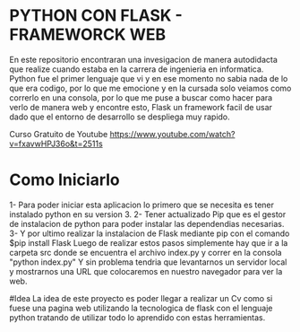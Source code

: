 # PYTHON CON FLASK - FRAMEWORCK WEB

En este repositorio encontraran una invesigacion de manera autodidacta que realize cuando estaba en la carrera de ingenieria en informatica.
Python fue el primer lenguaje que vi y en ese momento no sabia nada de lo que era codigo, por lo que me emocione y en la cursada solo veiamos
como correrlo en una consola, por lo que me puse a buscar como hacer para verlo de manera web y encontre esto, Flask un framework facil de usar
dado que el entorno de desarrollo se despliega muy rapido.

Curso Gratuito de Youtube https://www.youtube.com/watch?v=fxavwHPJ36o&t=2511s

# Como Iniciarlo
1- Para poder iniciar esta aplicacion lo primero que se necesita es tener instalado python en su version 3.
2- Tener actualizado Pip que es el gestor de instalacion de python para poder instalar las dependendias necesarias.
3- Y por ultimo realizar la instalacion de Flask mediante pip con el comando  $pip install Flask 
Luego de realizar estos pasos simplemente hay que ir a la carpeta src donde se encuentra el archivo index.py y correr en la consola "python index.py"
Y sin problema tendria que levantarnos un servidor local y mostrarnos una URL que colocaremos en nuestro navegador para ver la web.

#Idea
La idea de este proyecto es poder llegar a realizar un Cv como si fuese una pagina web utilizando la tecnologica de flask con el lenguaje python 
tratando de utilizar todo lo aprendido con estas herramientas.


